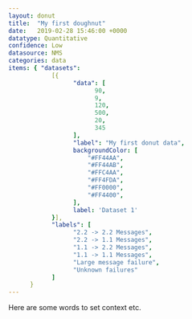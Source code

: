 ```yaml
---
layout: donut
title:  "My first doughnut"
date:   2019-02-28 15:46:00 +0000
datatype: Quantitative
confidence: Low
datasource: NMS
categories: data
items: { "datasets":
            [{
                  "data": [
                        90,
                        9,
                        120,
                        500,
                        20,
                        345
                  ],
                  "label": "My first donut data",
                  backgroundColor: [
                      "#FF44AA",
                      "#FF44AB",
                      "#FFC4AA",
                      "#FF4FDA",
                      "#FF0000",
                      "#FF4400",
                  ],
                  label: 'Dataset 1'
            }],
            "labels": [
                  "2.2 -> 2.2 Messages",
                  "2.2 -> 1.1 Messages",
                  "1.1 -> 2.2 Messages",
                  "1.1 -> 1.1 Messages",
                  "Large message failure",
                  "Unknown failures"
            ]
      }
---
```

Here are some words to set context etc.
